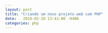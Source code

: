 ```yaml
---
layout: post
title: "Criando um novo projeto web com PHP"
date:   2018-02-20 13:41:00 -0400
categories: php
---
```

